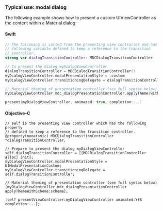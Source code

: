 ### Typical use: modal dialog

The following example shows how to present a custom UIViewController as the content within a Material dialog:

<!--<div class="material-code-render" markdown="1">-->
#### Swift

```swift
// The following is called from the presenting view controller and has the
// following variable defined to keep a reference to the transition
// controller.
strong var dialogTransitionController: MDCDialogTransitionController

// To present the dialog myDialogViewController
dialogTransitionController = MDCDialogTransitionController()
myDialogViewController.modalPresentationStyle = .custom
myDialogViewController.transitioningDelegate = dialogTransitionController

// Material theming of presentation controller (see full syntax below)
myDialogViewController.mdc_dialogPresentationController.applyTheme(withScheme: scheme)

present(myDialogViewController, animated: true, completion:...)
```

#### Objective-C

```objc
// self is the presenting view controller which has the following property
// defined to keep a reference to the transition controller.
@property(nonatomic) MDCDialogTransitionController *dialogTransitionController;

// Prepare to present the dialog myDialogViewController
self.dialogTransitionController = [[MDCDialogTransitionController alloc] init];
myDialogViewController.modalPresentationStyle = UIModalPresentationCustom;
myDialogViewController.transitioningDelegate = self.dialogTransitionController;

// Material theming of presentation controller (see full syntax below)
[myDialogViewController.mdc_dialogPresentationController applyThemeWithScheme:scheme];

[self presentViewController:myDialogViewController animated:YES completion:...];

```
<!--</div>-->